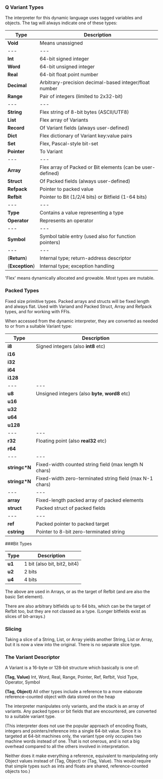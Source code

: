 ### Q Variant Types

The interpreter for this dynamic language uses tagged variables and objects. The tag
will always indicate one of these types:


Type | Description
--- | ---
**Void**	|	Means unassigned
--- | ---
**Int**	|		64-bit signed integer
**Word**	|	64-bit unsigned integer
**Real**	|	64-bit float point number
**Decimal**	|	Arbitrary-precision decimal-based integer/float number
**Range**	|	Pair of integers (limited to 2x32-bit)
--- | ---
**String**	|	Flex string of 8-bit bytes (ASCII/UTF8)
**List** 	|	Flex array of Variants
**Record**	|	Of Variant fields (always user-defined)
**Dict**	|	Flex dictionary of Variant key:value pairs
**Set**	|		Flex, Pascal-style bit-set
**Pointer**	|	To Variant
--- | ---
**Array**	|	Flex array of Packed or Bit elements (can be user-defined)
**Struct**	|	Of Packed fields (always user-defined)
**Refpack**	|	Pointer to packed value
**Refbit**	|	Pointer to Bit (1/2/4 bits) or Bitfield (1-64 bits)
--- | ---
**Type**	|	Contains a value representing a type
**Operator**	| Represents an operator
--- | ---
**Symbol**	|	Symbol table entry (used also for function pointers)
--- | ---
(**Return**)	|	Internal type; return-address descriptor
(**Exception**) |	Internal type; exception handling

'Flex' means dynamically allocated and growable. Most types are mutable.

### Packed Types

Fixed size primitive types. Packed arrays and structs will be fixed length
and always flat. Used with Variand and Packed Struct, Array and Refpack types, and for working with FFIs.

When accessed from the dynamic interpreter, they are converted as needed to
or from a suitable Variant type:

Type | Description
--- | ---
**i8** |		Signed integers (also **int8** etc)
**i16**  |
**i32** |
**i64** |
**i128** |
--- | ---
**u8** |		Unsigned integers (also **byte**, **word8** etc)
**u16** |
**u32** |
**u64** |
**u128** |
--- | ---
**r32** |		Floating point (also **real32** etc)
**r64** |
--- | ---
**stringc\*N** |Fixed-width counted string field (max length N chars)
**stringz\*N** |Fixed-width zero-terminated string field (max N-1 chars)
--- | ---
**array** |	Fixed-length packed array of packed elements
**struct** |	Packed struct of packed fields
--- | ---
**ref** |		Packed pointer to packed target
**cstring** |	Pointer to 8-bit zero-terminated string

###Bit Types

Type | Description
--- | ---
**u1**	|		1 bit (also bit, bit2, bit4)
**u2**	|		2 bits
**u4**	|		4 bits

The above are used in Arrays, or as the target of Refbit (and are also the basic
Set element).

There are also arbitrary bitfields up to 64 bits, which can be the target of Refbit too, but
they are not classed as a type. (Longer bitfields exist as slices of bit-arrays.)

### Slicing

Taking a slice of a String, List, or Array yields another String, List
or Array, but it is now a view into the original. There is no separate
slice type.

### The Variant Descriptor

A Variant is a 16-byte or 128-bit structure which basically is one of:

**(Tag, Value)**	Int, Word, Real, Range, Pointer, Ref, Refbit, Void
				Type, Operator, Symbol

 **(Tag, Object)** All other types include a reference to a more elaborate
				reference-counted object with data stored on the heap

The interpreter manipulates only variants, and the stack is an array of variants. Any packed types or bit fields that are encountered, are converted to a suitable
variant type.

(This interpreter does not use the popular approach of encoding floats, integers and pointers/reference into a single 64-bit value. Since it is targeted at 64-bit machines only, the variant type only occupies two machine words instead of one. That is not onerous, and is not a big overhead compared to all the others involved in interpretation.

Neither does it make everything a reference, equivalent to manipulating only Object values instead of (Tag, Object) or (Tag, Value). This would require that simple types such as ints and floats are shared, reference-counted objects too.)
